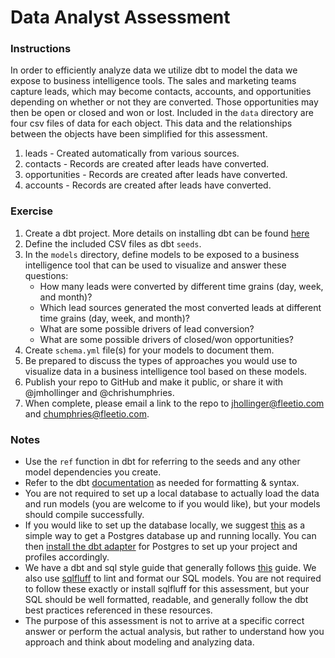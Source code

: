 # Data Analyst Assessment

### Instructions

In order to efficiently analyze data we utilize dbt to model the data we expose to business intelligence tools. The sales and marketing teams capture leads, which may become contacts, accounts, and opportunities depending on whether or not they are converted. Those opportunities may then be open or closed and won or lost. Included in the `data` directory are four csv files of data for each object. This data and the relationships between the objects have been simplified for this assessment.

1. leads - Created automatically from various sources.
2. contacts - Records are created after leads have converted.
3. opportunities - Records are created after leads have converted.
4. accounts - Records are created after leads have converted.

### Exercise

1. Create a dbt project. More details on installing dbt can be found [here](https://docs.getdbt.com/dbt-cli/install/overview)
2. Define the included CSV files as dbt `seeds`.
3. In the `models` directory, define models to be exposed to a business intelligence tool that can be used to visualize and answer these questions:
    - How many leads were converted by different time grains (day, week, and month)?
    - Which lead sources generated the most converted leads at different time grains (day, week, and month)?
    - What are some possible drivers of lead conversion?
    - What are some possible drivers of closed/won opportunities?
4. Create `schema.yml` file(s) for your models to document them.
5. Be prepared to discuss the types of approaches you would use to visualize data in a business intelligence tool based on these models.
6. Publish your repo to GitHub and make it public, or share it with @jmhollinger and @chrishumphries.
7. When complete, please email a link to the repo to jhollinger@fleetio.com and chumphries@fleetio.com.

### Notes

- Use the `ref` function in dbt for referring to the seeds and any other model dependencies you create.
- Refer to the dbt [documentation](https://docs.getdbt.com/docs/introduction) as needed for formatting & syntax.
- You are not required to set up a local database to actually load the data and run models (you are welcome to if you would like), but your models should compile successfully.
- If you would like to set up the database locally, we suggest [this](https://postgresapp.com/) as a simple way to get a Postgres database up and running locally. You can then [install the dbt adapter](https://docs.getdbt.com/dbt-cli/install/overview) for Postgres to set up your project and profiles accordingly.
- We have a dbt and sql style guide that generally follows [this](https://discourse.getdbt.com/t/how-we-structure-our-dbt-projects/355) guide. We also use [sqlfluff](https://www.sqlfluff.com/) to lint and format our SQL models. You are not required to follow these exactly or install sqlfluff for this assessment, but your SQL should be well formatted, readable, and generally follow the dbt best practices referenced in these resources.
- The purpose of this assessment is not to arrive at a specific correct answer or perform the actual analysis, but rather to understand how you approach and think about modeling and analyzing data.